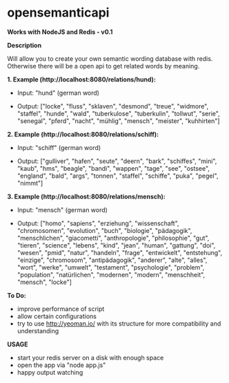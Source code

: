 opensemanticapi
===============

**Works with NodeJS and Redis - v0.1**

**Description**

Will allow you to create your own semantic wording database with redis. Otherwise there will be a open api to get related words by meaning.

**1. Example (http://localhost:8080/relations/hund):**

* Input: "hund" (german word)

* Output: ["locke", "fluss", "sklaven", "desmond", "treue", "widmore", "staffel", "hunde", "wald", "tuberkulose", "tuberkulin", "tollwut", "serie", "senegal", "pferd", "nacht", "mühlig", "mensch", "meister", "kuhhirten"]

**2. Example (http://localhost:8080/relations/schiff):**

* Input: "schiff" (german word)

* Output: ["gulliver", "hafen", "seute", "deern", "bark", "schiffes", "mini", "kaub", "hms", "beagle", "bandi", "wappen", "tage", "see", "ostsee", "england", "bald", "args", "tonnen", "staffel", "schiffe", "puka", "pegel", "nimmt"]

**3. Example (http://localhost:8080/relations/mensch):**

* Input: "mensch" (german word)

* Output: ["homo", "sapiens", "erziehung", "wissenschaft", "chromosomen", "evolution", "buch", "biologie", "pädagogik", "menschlichen", "giacometti", "anthropologie", "philosophie", "gut", "tieren", "science", "lebens", "kind", "jean", "human", "gattung", "doi", "wesen", "pmid", "natur", "handeln", "frage", "entwickelt", "entstehung", "einzige", "chromosom", "antipädagogik", "anderer", "alte", "alles", "wort", "werke", "umwelt", "testament", "psychologie", "problem", "population", "natürlichen", "modernen", "modern", "menschheit", "mensch", "locke"]

**To Do:**

* improve performance of script
* allow certain configurations
* try to use http://yeoman.io/ with its structure for more compatibility and understanding

**USAGE**

* start your redis server on a disk with enough space
* open the app via "node app.js"
* happy output watching
